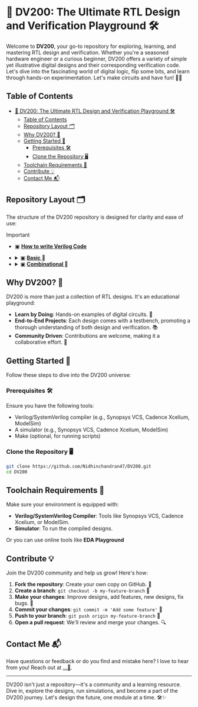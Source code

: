# 🎉 DV200: The Ultimate RTL Design and Verification Playground 🛠️

Welcome to **DV200**, your go-to repository for exploring, learning, and mastering RTL design and verification. Whether you're a seasoned hardware engineer or a curious beginner, DV200 offers a variety of simple yet illustrative digital designs and their corresponding verification code. Let's dive into the fascinating world of digital logic, flip some bits, and learn through hands-on experimentation. Let's make circuits and have fun! 🚀🔧

## Table of Contents
- [🎉 DV200: The Ultimate RTL Design and Verification Playground 🛠️](#-dv200-the-ultimate-rtl-design-and-verification-playground-️)
  - [Table of Contents](#table-of-contents)
  - [Repository Layout 🗂️](#repository-layout-️)
  - [Why DV200? 🤔](#why-dv200-)
  - [Getting Started 🏁](#getting-started-)
    - [Prerequisites 🛠️](#prerequisites-️)
    - [Clone the Repository 🖥️](#clone-the-repository-️)
  - [Toolchain Requirements 🧰](#toolchain-requirements-)
  - [Contribute 💡](#contribute-)
  - [Contact Me 📬](#contact-me-)

## Repository Layout 🗂️
The structure of the DV200 repository is designed for clarity and ease of use:

> [!IMPORTANT]
>  -  ▣ <a href="https://github.com/Nidhinchandran47/DV200/tree/main/DESIGNS/0.%20How%20to%20code%20in%20Verilog"> <b>How to write Verilog Code</b> </a> 
>  - <details>
>     <summary>  ▣ <a href="https://github.com/Nidhinchandran47/DV200/tree/main/DESIGNS/1.%20Basic"> <b>Basic</b> </a> 🔻 </summary>
>     
>     - 1 . [AND Gate](https://github.com/Nidhinchandran47/DV200/tree/main/DESIGNS/1.%20Basic/1.%20AND%20Gate)
>     - 2 . [OR Gate](https://github.com/Nidhinchandran47/DV200/tree/main/DESIGNS/1.%20Basic/2.%20OR%20Gate)
>     - 3 . [NOT Gate](https://github.com/Nidhinchandran47/DV200/tree/main/DESIGNS/1.%20Basic/3.%20NOT%20Gate)
>     - 4 . [NAND Gate](https://github.com/Nidhinchandran47/DV200/tree/main/DESIGNS/1.%20Basic/4.%20NAND%20Gate)
>     - 5 . [NOR Gate](https://github.com/Nidhinchandran47/DV200/tree/main/DESIGNS/1.%20Basic/5.%20NOR%20Gate)
>     - 6 . [XOR Gate](https://github.com/Nidhinchandran47/DV200/tree/main/DESIGNS/1.%20Basic/6.%20XOR%20Gate)
>     - 7 . [XNOR Gate](https://github.com/Nidhinchandran47/DV200/tree/main/DESIGNS/1.%20Basic/7.%20XNOR%20Gate)
>     - 8 . [Tri-State Buffer](<DESIGNS/1. Basic/8. TRI-STATE Buffer>)
>        
>     </details>
> 
> 
> - <details>
>     <summary>  ▣ <a href="https://github.com/Nidhinchandran47/DV200/tree/main/DESIGNS/2.%20Combinational"> <b>Combinational </b> </a> 🔻 </summary>
>     
>     - 1 . [Half Adder](<DESIGNS/2. Combinational/001. Half Adder>)
>     - 2 . [Full Adder ](https://github.com/Nidhinchandran47/DV200/tree/main/DESIGNS/2.%20Combinational/002.%20Full%20Adder)
>     - 3 . [Half Subtractor ](https://github.com/Nidhinchandran47/DV200/tree/main/DESIGNS/2.%20Combinational/003.%20Half%20Subtractor)
>     - 4 . [Full Subtractor ](https://github.com/Nidhinchandran47/DV200/tree/main/DESIGNS/2.%20Combinational/004.%20Full%20Subtractor)
>     - 5 . [Adder cum Subtractor](https://github.com/Nidhinchandran47/DV200/tree/main/DESIGNS/2.%20Combinational/005.%20Adder%20cum%20subtractor)
>     - 6 . [2 to 1 MUX](https://github.com/Nidhinchandran47/DV200/tree/main/DESIGNS/2.%20Combinational/006.%202%20to%201%20MUX)
>     - 7 . [4 to 1 MUX](https://github.com/Nidhinchandran47/DV200/tree/main/DESIGNS/2.%20Combinational/007.%204%20to%201%20MUX)
>     - 8 . [8 to 1 MUX](https://github.com/Nidhinchandran47/DV200/tree/main/DESIGNS/2.%20Combinational/008.%208%20to%201%20MUX)
>     - 9 . [2 to 4 Decoder ](https://github.com/Nidhinchandran47/DV200/tree/main/DESIGNS/2.%20Combinational/009.%202%20to%204%20Decoder)
>     - 10 . [4 to 8 Decoder ](https://github.com/Nidhinchandran47/DV200/tree/main/DESIGNS/2.%20Combinational/010.%203%20to%208%20Decoder) 
>     - 11 . [1 to 4 DEMUX](<DESIGNS/2. Combinational/011. 1 to 4 DEMUX>) 
>     - 12 . [1 to 8 DEMUX](<DESIGNS/2. Combinational/012. 1 to 8 DEMUX>)
>     - 13 . [Bidirectional Buffer](<DESIGNS/2. Combinational/013. Bidirectional Buffer>)
> 
>     </details>
> 
> 
> 
> 

## Why DV200? 🤔
DV200 is more than just a collection of RTL designs. It's an educational playground:
- **Learn by Doing**: Hands-on examples of digital circuits. 🚀
- **End-to-End Projects**: Each design comes with a testbench, promoting a thorough understanding of both design and verification. 📚
- **Community Driven**: Contributions are welcome, making it a collaborative effort. 🤝


## Getting Started 🏁
Follow these steps to dive into the DV200 universe:

### Prerequisites 🛠️
Ensure you have the following tools:
- Verilog/SystemVerilog compiler (e.g., Synopsys VCS, Cadence Xcelium, ModelSim)
- A simulator (e.g., Synopsys VCS, Cadence Xcelium, ModelSim)
- Make (optional, for running scripts)

### Clone the Repository 🖥️
```bash
git clone https://github.com/Nidhinchandran47/DV200.git
cd DV200
```

## Toolchain Requirements 🧰
Make sure your environment is equipped with:
- **Verilog/SystemVerilog Compiler**: Tools like Synopsys VCS, Cadence Xcelium, or ModelSim.
- **Simulator**: To run the compiled designs.
  
Or you can use online tools like **EDA Playground**


## Contribute 💡
Join the DV200 community and help us grow! Here's how:
1. **Fork the repository**: Create your own copy on GitHub. 🍴
2. **Create a branch**: `git checkout -b my-feature-branch` 🌿
3. **Make your changes**: Improve designs, add features, new designs, fix bugs. 🔧
4. **Commit your changes**: `git commit -m 'Add some feature'` 📝
5. **Push to your branch**: `git push origin my-feature-branch` 🚀
6. **Open a pull request**: We'll review and merge your changes. 🔍

## Contact Me 📬
Have questions or feedback or do you find and mistake here? I love to hear from you! Reach out at [...💬](mailto:nidhinchandran470@gmail.com).

---

DV200 isn't just a repository—it's a community and a learning resource. Dive in, explore the designs, run simulations, and become a part of the DV200 journey. Let's design the future, one module at a time. 🛠️✨


